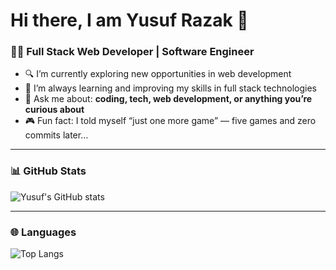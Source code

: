 # Hi there, I am Yusuf Razak 👋

### 👨‍💻 Full Stack Web Developer | Software Engineer

- 🔍 I’m currently exploring new opportunities in web development
- 🌱 I’m always learning and improving my skills in full stack technologies
- 💬 Ask me about: **coding, tech, web development, or anything you’re curious about**
- 🎮 Fun fact: I told myself “just one more game” — five games and zero commits later…

---

### 📊 GitHub Stats

![Yusuf's GitHub stats](https://github-readme-stats.vercel.app/api?username=yusufrazak10&show_icons=true&theme=radical)

---

### 🌐 Languages

![Top Langs](https://github-readme-stats.vercel.app/api/top-langs/?username=yusufrazak10&layout=compact&theme=radical)

